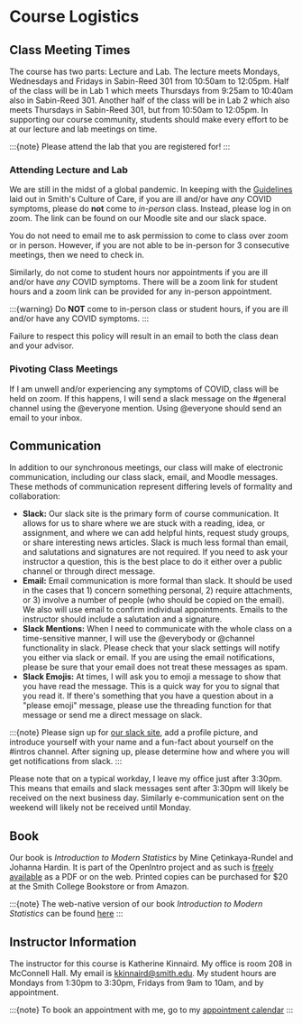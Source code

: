 # Course Logistics

## Class Meeting Times

The course has two parts: Lecture and Lab. The lecture meets Mondays, Wednesdays and Fridays in Sabin-Reed 301 from 10:50am to 12:05pm. Half of the class will be in Lab 1 which meets Thursdays from 9:25am to 10:40am also in Sabin-Reed 301. Another half of the class will be in Lab 2 which also meets Thursdays in Sabin-Reed 301, but from 10:50am to 12:05pm. In supporting our course community, students should make every effort to be at our lecture and lab meetings on time.

:::{note}
Please attend the lab that you are registered for! 
:::

### Attending Lecture and Lab

We are still in the midst of a global pandemic. In keeping with the 
[Guidelines](https://www.smith.edu/covid19/guidelines-policies) laid out in 
Smith's Culture of Care, if you are ill and/or have _any_ COVID symptoms, 
please do **not** come to _in-person_ class. Instead, please log in on zoom. 
The link can be found on our Moodle site and our slack space. 

You do not need to email me to ask permission to come to class over zoom or in person. However, if you are not able to be in-person for 3 consecutive meetings, then we need to check in. 

Similarly, do not come to student hours nor appointments if you are ill and/or have _any_ COVID symptoms. There will be a zoom link for student hours and a zoom link can be provided for any in-person appointment. 

:::{warning}
Do **NOT** come to in-person class or student hours, if you are ill and/or have any COVID symptoms. 
:::

Failure to respect this policy will result in an email to both the class dean and your advisor. 

### Pivoting Class Meetings

If I am unwell and/or experiencing any symptoms of COVID, class will be held on zoom. If this happens, I will send a slack message on the #general channel using the @everyone mention. Using @everyone should send an email to your inbox. 

## Communication

In addition to our synchronous meetings, our class will make of electronic communication, including our class slack, email, and Moodle messages. These methods of communication represent differing levels of formality and collaboration:

- **Slack:** Our slack site is the primary form of course communication. It allows for us to share where we are stuck with a reading, idea, or assignment, and where we can add helpful hints, request study groups, or share interesting news articles. Slack is much less formal than email, and salutations and signatures are not required. If you need to ask your instructor a question, this is the best place to do it either over a public channel or through direct message. 
- **Email:** Email communication is more formal than slack. It should be used in the cases that 1) concern something personal, 2) require attachments, or 3) involve a number of people (who should be copied on the email). We also will use email to confirm individual appointments. Emails to the instructor should include a salutation and a signature. 
- **Slack Mentions:** When I need to communicate with the whole class on a time-sensitive manner, I will use the @everybody or @channel functionality in slack. Please check that your slack settings will notify you either via slack or email. If you are using the email notifications, please be sure that your email does not treat these messages as spam.
- **Slack Emojis:** At times, I will ask you to emoji a message to show that you have read the message. This is a quick way for you to signal that you read it. If there's something that you have a question about in a "please emoji" message, please use the threading function for that message or send me a direct message on slack. 

:::{note}
Please sign up for [our slack site](https://smi-sds-220-01-202201.slack.com/), add a profile picture, and introduce yourself with your name and a fun-fact about yourself on the #intros channel. After signing up, please determine how and where you will get notifications from slack. 
:::

Please note that on a typical workday, I leave my office just after 3:30pm. This means that emails and slack messages sent after 3:30pm will likely be received on the next business day. Similarly e-communication sent on the weekend will likely not be received until Monday. 


## Book 

Our book is _Introduction to Modern Statistics_ by Mine Çetinkaya-Rundel and Johanna Hardin. It is part of the OpenIntro project and as such is [freely available](https://www.openintro.org/book/ims/) as a PDF or on the web. Printed copies can be purchased for $20 at the Smith College Bookstore or from Amazon. 

:::{note}
The web-native version of our book _Introduction to Modern Statistics_ can be found [here](https://openintro-ims.netlify.app/)
:::

## Instructor Information

The instructor for this course is Katherine Kinnaird. My office is room 208 in McConnell Hall. My email is kkinnaird@smith.edu. My student hours are Mondays from 1:30pm to 3:30pm, Fridays from 9am to 10am, and by appointment.

:::{note}
To book an appointment with me, go to my [appointment calendar](https://bit.ly/KinnairdAppts)
:::